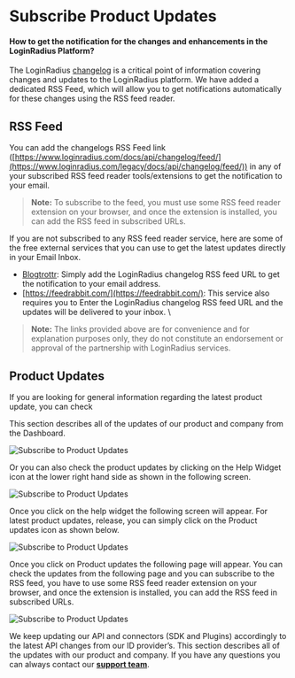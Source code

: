 # Subscribe Product Updates

#### How to get the notification for the changes and enhancements in the LoginRadius Platform?

The LoginRadius [changelog](https://www.loginradius.com/legacy/docs/api/changelog/) is a critical point of information covering changes and updates to the LoginRadius platform. We have added a dedicated RSS Feed, which will allow you to get notifications automatically for these changes using the RSS feed reader.


## RSS Feed 

You can add the changelogs RSS Feed link ([https://www.loginradius.com/docs/api/changelog/feed/](https://www.loginradius.com/legacy/docs/api/changelog/feed/)) in any of your subscribed RSS feed reader tools/extensions to get the notification to your email. 

> **Note:** To subscribe to the feed, you must use some RSS feed reader extension on your browser, and once the extension is installed, you can add the RSS feed in subscribed URLs.

If you are not subscribed to any RSS feed reader service, here are some of the free external services that you can use to get the latest updates directly in your Email Inbox.


- [Blogtrottr](https://blogtrottr.com/): Simply add the LoginRadius changelog RSS feed URL to get the notification to your email address.
- [https://feedrabbit.com/](https://feedrabbit.com/): This service also requires you to Enter the LoginRadius changelog RSS feed URL and the updates will be delivered to your inbox. \


> **Note:** The links provided above are for convenience and for explanation purposes only, they do not constitute an endorsement or approval of the partnership with LoginRadius services.


## Product Updates

If you are looking for general information regarding the latest product update, you can check 

This section describes all of the updates of our product and company from the Dashboard. 

![Subscribe to Product Updates](https://apidocs.lrcontent.com/images/1_43160784e0f71c3d1.30190452.png "Dashboard Product Update Page")


Or you can also check the product updates by clicking on the Help Widget icon at the lower right hand side as shown in the following screen. 

![Subscribe to Product Updates](https://apidocs.lrcontent.com/images/2_29380607801ed2313e1.38301848.png "Help Widget Icon")


Once you click on the help widget the following screen will appear. For latest product updates, release, you can simply click on the Product updates icon as shown below.

![Subscribe to Product Updates](https://apidocs.lrcontent.com/images/3_754607801f91f7b55.46110394.png "Help Widget")

Once you click on Product updates the following page will appear. You can check the updates from the following page and you can subscribe to the RSS feed, you have to use some RSS feed reader extension on your browser, and once the extension is installed, you can add the RSS feed in subscribed URLs.

![Subscribe to Product Updates](https://apidocs.lrcontent.com/images/4_2709360780205aa0808.52644695.png "Product Update Page")

We keep updating our API and connectors (SDK and Plugins) accordingly to the latest API changes from our ID provider’s. This section describes all of the updates with our product and company.  If you have any questions you can always contact our **[support team](https://adminconsole.loginradius.com/support/tickets/open-a-new-ticket.)**.
